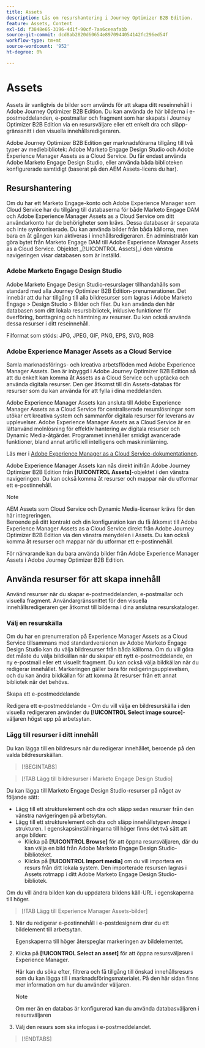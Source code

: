 ```yaml
---
title: Assets
description: Läs om resurshantering i Journey Optimizer B2B Edition.
feature: Assets, Content
exl-id: f3848e65-3196-4d1f-90cf-7aa6ceeafabb
source-git-commit: dcd8ab2820d60654e8970944054142fc296ed54f
workflow-type: tm+mt
source-wordcount: '952'
ht-degree: 0%

---
```


# Assets

Assets är vanligtvis de bilder som används för att skapa ditt reseinnehåll i Adobe Journey Optimizer B2B Edition. Du kan använda de här bilderna i e-postmeddelanden, e-postmallar och fragment som har skapats i Journey Optimizer B2B Edition via en resursväljare eller ett enkelt dra och släpp-gränssnitt i den visuella innehållsredigeraren.

Adobe Journey Optimizer B2B Edition ger marknadsförarna tillgång till två typer av mediebibliotek: Adobe Marketo Engage Design Studio och Adobe Experience Manager Assets as a Cloud Service. Du får endast använda Adobe Marketo Engage Design Studio, eller använda båda biblioteken konfigurerade samtidigt (baserat på den AEM Assets-licens du har).

## Resurshantering

Om du har ett Marketo Engage-konto och Adobe Experience Manager som Cloud Service har du tillgång till databaserna för både Marketo Engage DAM och Adobe Experience Manager Assets as a Cloud Service om ditt användarkonto har de behörigheter som krävs. Dessa databaser är separata och inte synkroniserade. Du kan använda bilder från båda källorna, men bara en åt gången kan aktiveras i innehållsredigeraren. En administratör kan göra bytet från Marketo Engage DAM till Adobe Experience Manager Assets as a Cloud Service. Objektet _[!UICONTROL Assets]_i den vänstra navigeringen visar databasen som är inställd.

### Adobe Marketo Engage Design Studio

Adobe Marketo Engage Design Studio-resurslager tillhandahålls som standard med alla Journey Optimizer B2B Edition-prenumerationer. Det innebär att du har tillgång till alla bildresurser som lagras i Adobe Marketo Engage > Design Studio > Bilder och filer. Du kan använda den här databasen som ditt lokala resursbibliotek, inklusive funktioner för överföring, borttagning och hämtning av resurser. Du kan också använda dessa resurser i ditt reseinnehåll.

Filformat som stöds: JPG, JPEG, GIF, PNG, EPS, SVG, RGB

### Adobe Experience Manager Assets as a Cloud Service

Samla marknadsförings- och kreativa arbetsflöden med Adobe Experience Manager Assets. Den är inbyggd i Adobe Journey Optimizer B2B Edition så att du enkelt kan komma åt Assets as a Cloud Service och upptäcka och använda digitala resurser. Den ger åtkomst till din Assets-databas för resurser som du kan använda för att fylla i dina meddelanden.

Adobe Experience Manager Assets kan ansluta till Adobe Experience Manager Assets as a Cloud Service för centraliserade resurslösningar som utökar ert kreativa system och sammanför digitala resurser för leverans av upplevelser. Adobe Experience Manager Assets as a Cloud Service är en lättanvänd molnlösning för effektiv hantering av digitala resurser och Dynamic Media-åtgärder. Programmet innehåller smidigt avancerade funktioner, bland annat artificiell intelligens och maskininlärning.

Läs mer i [Adobe Experience Manager as a Cloud Service-dokumentationen](https://experienceleague.adobe.com/en/docs/experience-manager-cloud-service/content/assets/overview).

Adobe Experience Manager Assets kan nås direkt inifrån Adobe Journey Optimizer B2B Edition från **[!UICONTROL Assets]**-objektet i den vänstra navigeringen. Du kan också komma åt resurser och mappar när du utformar ett e-postinnehåll.

>[!NOTE]
>
>AEM Assets som Cloud Service och Dynamic Media-licenser krävs för den här integreringen.<br/>
>Beroende på ditt kontrakt och din konfiguration kan du få åtkomst till Adobe Experience Manager Assets as a Cloud Service direkt från Adobe Journey Optimizer B2B Edition via den vänstra menydelen i Assets. Du kan också komma åt resurser och mappar när du utformar ett e-postinnehåll.

För närvarande kan du bara använda bilder från Adobe Experience Manager Assets i Adobe Journey Optimizer B2B Edition.

## Använda resurser för att skapa innehåll

Använd resurser när du skapar e-postmeddelanden, e-postmallar och visuella fragment. Användargränssnittet för den visuella innehållsredigeraren ger åtkomst till bilderna i dina anslutna resurskataloger.

### Välj en resurskälla

Om du har en prenumeration på Experience Manager Assets as a Cloud Service tillsammans med standardversionen av Adobe Marketo Engage Design Studio kan du välja bildresurser från båda källorna. Om du vill göra det måste du välja bildkällan när du skapar ett nytt e-postmeddelande, en ny e-postmall eller ett visuellt fragment. Du kan också välja bildkällan när du redigerar innehållet. Markeringen gäller bara för redigeringsupplevelsen, och du kan ändra bildkällan för att komma åt resurser från ett annat bibliotek när det behövs.

Skapa ett e-postmeddelande

Redigera ett e-postmeddelande - Om du vill välja en bildresurskälla i den visuella redigeraren använder du **[!UICONTROL Select image source]**-väljaren högst upp på arbetsytan.

### Lägg till resurser i ditt innehåll

Du kan lägga till en bildresurs när du redigerar innehållet, beroende på den valda bildresurskällan.

>[!BEGINTABS]

>[!TAB Lägg till bildresurser i Marketo Engage Design Studio]

Du kan lägga till Marketo Engage Design Studio-resurser på något av följande sätt:

* Lägg till ett strukturelement och dra och släpp sedan resurser från den vänstra navigeringen på arbetsytan.
* Lägg till ett strukturelement och dra och släpp innehållstypen _image_ i strukturen. I egenskapsinställningarna till höger finns det två sätt att ange bilden:
   * Klicka på **[!UICONTROL Browse]** för att öppna resursväljaren, där du kan välja en bild från Adobe Marketo Engage Design Studio-biblioteket.
   * Klicka på **[!UICONTROL Import media]** om du vill importera en resurs från ditt lokala system. Den importerade resursen lagras i Assets rotmapp i ditt Adobe Marketo Engage Design Studio-bibliotek.

Om du vill ändra bilden kan du uppdatera bildens käll-URL i egenskaperna till höger.

>[!TAB Lägg till Experience Manager Assets-bilder]

1. När du redigerar e-postinnehåll i e-postdesignern drar du ett bildelement till arbetsytan.

   Egenskaperna till höger återspeglar markeringen av bildelementet.

1. Klicka på **[!UICONTROL Select an asset]** för att öppna resursväljaren i Experience Manager.

   Här kan du söka efter, filtrera och få tillgång till önskad innehållsresurs som du kan lägga till i marknadsföringsmaterialet. På den här sidan finns mer information om hur du använder väljaren.

   >[!NOTE]
   >
   >Om mer än en databas är konfigurerad kan du använda databasväljaren i resursväljaren

1. Välj den resurs som ska infogas i e-postmeddelandet.

>[!ENDTABS]
